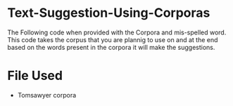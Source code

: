 # Text-Suggestion-Using-Corporas
The Following code when provided with the Corpora and mis-spelled word.
This code takes the corpus that you are plannig to use on and at the end based on the words present in the 
corpora it will make the suggestions.
# File Used 
* Tomsawyer corpora 

